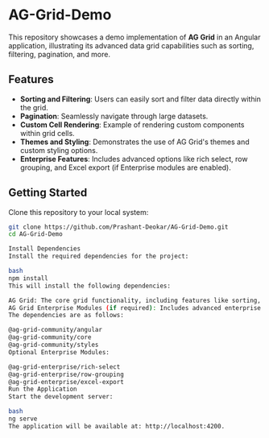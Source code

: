 # AG-Grid-Demo

This repository showcases a demo implementation of **AG Grid** in an Angular application, illustrating its advanced data grid capabilities such as sorting, filtering, pagination, and more.

## Features

- **Sorting and Filtering**: Users can easily sort and filter data directly within the grid.
- **Pagination**: Seamlessly navigate through large datasets.
- **Custom Cell Rendering**: Example of rendering custom components within grid cells.
- **Themes and Styling**: Demonstrates the use of AG Grid's themes and custom styling options.
- **Enterprise Features**: Includes advanced options like rich select, row grouping, and Excel export (if Enterprise modules are enabled).

## Getting Started

Clone this repository to your local system:

```bash
git clone https://github.com/Prashant-Deokar/AG-Grid-Demo.git
cd AG-Grid-Demo

Install Dependencies
Install the required dependencies for the project:

bash
npm install
This will install the following dependencies:

AG Grid: The core grid functionality, including features like sorting, filtering, pagination, and custom cell rendering.
AG Grid Enterprise Modules (if required): Includes advanced enterprise features like row grouping, Excel export, and rich select.
The dependencies are as follows:

@ag-grid-community/angular
@ag-grid-community/core
@ag-grid-community/styles
Optional Enterprise Modules:

@ag-grid-enterprise/rich-select
@ag-grid-enterprise/row-grouping
@ag-grid-enterprise/excel-export
Run the Application
Start the development server:

bash
ng serve
The application will be available at: http://localhost:4200.

